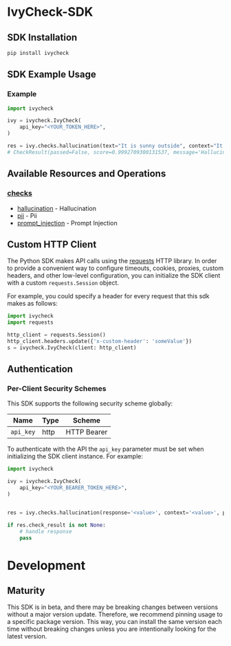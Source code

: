 # IvyCheck-SDK

<!-- Start SDK Installation [installation] -->

## SDK Installation

```bash
pip install ivycheck
```

<!-- End SDK Installation [installation] -->

## SDK Example Usage

### Example

```python
import ivycheck

ivy = ivycheck.IvyCheck(
    api_key="<YOUR_TOKEN_HERE>",
)

res = ivy.checks.hallucination(text="It is sunny outside", context="It is rainig cats and dogs")
# CheckResult(passed=False, score=0.9992709300131537, message='Hallucination detected')

```

## Available Resources and Operations

### [checks](docs/sdks/checks/README.md)

- [hallucination](https://docs.ivycheck.com/checks/hallucination) - Hallucination
- [pii](https://docs.ivycheck.com/checks/pii) - Pii
- [prompt_injection](https://docs.ivycheck.com/checks/prompt_injection) - Prompt Injection
<!-- End Available Resources and Operations [operations] -->

## Custom HTTP Client

The Python SDK makes API calls using the [requests](https://pypi.org/project/requests/) HTTP library. In order to provide a convenient way to configure timeouts, cookies, proxies, custom headers, and other low-level configuration, you can initialize the SDK client with a custom `requests.Session` object.

For example, you could specify a header for every request that this sdk makes as follows:

```python
import ivycheck
import requests

http_client = requests.Session()
http_client.headers.update({'x-custom-header': 'someValue'})
s = ivycheck.IvyCheck(client: http_client)
```

<!-- End Custom HTTP Client [http-client] -->

<!-- Start Authentication [security] -->

## Authentication

### Per-Client Security Schemes

This SDK supports the following security scheme globally:

| Name      | Type | Scheme      |
| --------- | ---- | ----------- |
| `api_key` | http | HTTP Bearer |

To authenticate with the API the `api_key` parameter must be set when initializing the SDK client instance. For example:

```python
import ivycheck

ivy = ivycheck.IvyCheck(
    api_key="<YOUR_BEARER_TOKEN_HERE>",
)


res = ivy.checks.hallucination(response='<value>', context='<value>', project_id='<value>')

if res.check_result is not None:
    # handle response
    pass

```

# Development

## Maturity

This SDK is in beta, and there may be breaking changes between versions without a major version update. Therefore, we recommend pinning usage
to a specific package version. This way, you can install the same version each time without breaking changes unless you are intentionally
looking for the latest version.
